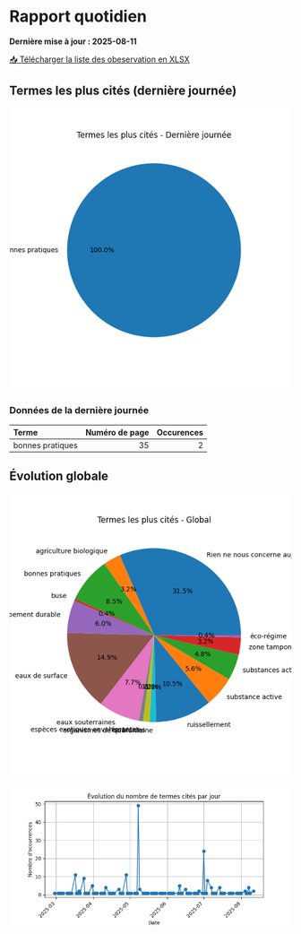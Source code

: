 # Rapport quotidien

**Dernière mise à jour : 2025-08-11**

[📥 Télécharger la liste des obeservation en XLSX](https://github.com/LlrdntCORDER/VeilleMoniteur/releases/latest/download/Data.xlsx)

## Termes les plus cités (dernière journée)

![Graphique](img/last_day_pie.png)

### Données de la dernière journée

| Terme            |   Numéro de page |   Occurences |
|:-----------------|-----------------:|-------------:|
| bonnes pratiques |               35 |            2 |

## Évolution globale

![Graphique](img/global_pie.png)

![Graphique](img/evolution_line.png)

